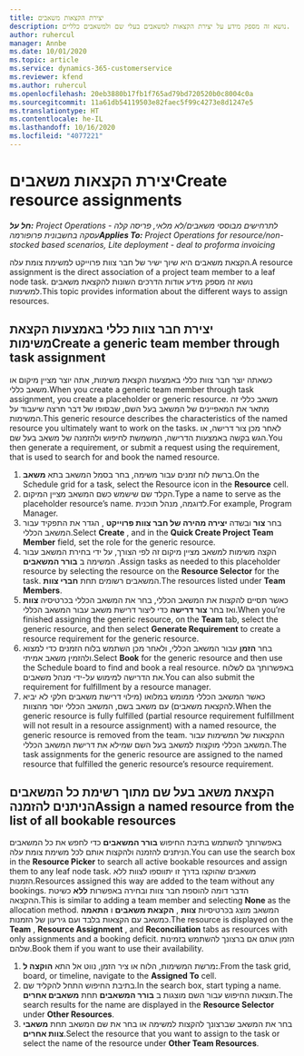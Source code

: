 ```yaml
---
title: יצירת הקצאות משאבים
description: נושא זה מספק מידע על יצירת הקצאות למשאבים בעלי שם ולמשאבים כלליים.
author: ruhercul
manager: Annbe
ms.date: 10/01/2020
ms.topic: article
ms.service: dynamics-365-customerservice
ms.reviewer: kfend
ms.author: ruhercul
ms.openlocfilehash: 20eb3880b17fb1f765ad79bd720520b0c8004c0a
ms.sourcegitcommit: 11a61db54119503e82faec5f99c4273e8d1247e5
ms.translationtype: HT
ms.contentlocale: he-IL
ms.lasthandoff: 10/16/2020
ms.locfileid: "4077221"
---
```

# <a name="create-resource-assignments"></a><span data-ttu-id="9eae9-103">יצירת הקצאות משאבים</span><span class="sxs-lookup"><span data-stu-id="9eae9-103">Create resource assignments</span></span>

<span data-ttu-id="9eae9-104">_**חל על:** Project Operations לתרחישים מבוססי משאבים/לא מלאי, פריסה קלה - עסקה בחשבונית פרופורמה_</span><span class="sxs-lookup"><span data-stu-id="9eae9-104">_**Applies To:** Project Operations for resource/non-stocked based scenarios, Lite deployment - deal to proforma invoicing_</span></span>


<span data-ttu-id="9eae9-105">הקצאת משאבים היא שיוך ישיר של חבר צוות פרוייקט למשימת צומת עלה.</span><span class="sxs-lookup"><span data-stu-id="9eae9-105">A resource assignment is the direct association of a project team member to a leaf node task.</span></span> <span data-ttu-id="9eae9-106">נושא זה מספק מידע אודות הדרכים השונות להקצאת משאבים למשימות.</span><span class="sxs-lookup"><span data-stu-id="9eae9-106">This topic provides information about the different ways to assign resources.</span></span>

## <a name="create-a-generic-team-member-through-task-assignment"></a><span data-ttu-id="9eae9-107">יצירת חבר צוות כללי באמצעות הקצאת משימות</span><span class="sxs-lookup"><span data-stu-id="9eae9-107">Create a generic team member through task assignment</span></span>


<span data-ttu-id="9eae9-108">כשאתה יוצר חבר צוות כללי באמצעות הקצאת משימות, אתה יוצר מציין מיקום או משאב כללי.</span><span class="sxs-lookup"><span data-stu-id="9eae9-108">When you create a generic team member through task assignment, you create a placeholder or generic resource.</span></span> <span data-ttu-id="9eae9-109">משאב כללי זה מתאר את המאפיינים של המשאב בעל השם, שבסופו של דבר תרצה שיעבוד על המשימות.</span><span class="sxs-lookup"><span data-stu-id="9eae9-109">This generic resource describes the characteristics of the named resource you ultimately want to work on the tasks.</span></span> <span data-ttu-id="9eae9-110">לאחר מכן צור דרישה, או הגש בקשה באמצעות הדרישה, המשמשת לחיפוש ולהזמנה של משאב בעל שם.</span><span class="sxs-lookup"><span data-stu-id="9eae9-110">You then generate a requirement, or submit a request using the requirement, that is used to search for and book the named resource.</span></span>

1. <span data-ttu-id="9eae9-111">ברשת לוח זמנים עבור משימה, בחר בסמל המשאב בתא **משאב**.</span><span class="sxs-lookup"><span data-stu-id="9eae9-111">On the Schedule grid for a task, select the Resource icon in the **Resource** cell.</span></span>
2. <span data-ttu-id="9eae9-112">הקלד שם שישמש כשם המשאב מציין המיקום.</span><span class="sxs-lookup"><span data-stu-id="9eae9-112">Type a name to serve as the placeholder resource’s name.</span></span> <span data-ttu-id="9eae9-113">לדוגמה, מנהל תוכנית.</span><span class="sxs-lookup"><span data-stu-id="9eae9-113">For example, Program Manager.</span></span>
3. <span data-ttu-id="9eae9-114">בחר **צור** ובשדה **יצירה מהירה של חבר צוות פרוייקט** , הגדר את התפקיד עבור המשאב הכללי.</span><span class="sxs-lookup"><span data-stu-id="9eae9-114">Select **Create** , and in the **Quick Create Project Team Member** field, set the role for the generic resource.</span></span>
4. <span data-ttu-id="9eae9-115">הקצה משימות למשאב מציין מיקום זה לפי הצורך, על ידי בחירת המשאב עבור המשימה ב **בורר המשאבים** .</span><span class="sxs-lookup"><span data-stu-id="9eae9-115">Assign tasks as needed to this placeholder resource by selecting the resource on the **Resource Selector** for the task.</span></span> <span data-ttu-id="9eae9-116">המשאבים רשומים תחת **חברי צוות**.</span><span class="sxs-lookup"><span data-stu-id="9eae9-116">The resources listed under **Team Members**.</span></span>
5. <span data-ttu-id="9eae9-117">כאשר תסיים להקצות את המשאב הכללי, בחר את המשאב הכללי בכרטיסיה **צוות** ואז בחר **צור דרישה** כדי ליצור דרישת משאב עבור המשאב הכללי.</span><span class="sxs-lookup"><span data-stu-id="9eae9-117">When you’re finished assigning the generic resource, on the **Team** tab, select the generic resource, and then select **Generate Requirement** to create a resource requirement for the generic resource.</span></span>
6. <span data-ttu-id="9eae9-118">בחר **הזמן** עבור המשאב הכללי, ולאחר מכן השתמש בלוח הזמנים כדי למצוא ולהזמין משאב אמיתי.</span><span class="sxs-lookup"><span data-stu-id="9eae9-118">Select **Book** for the generic resource and then use the Schedule board to find and book a real resource.</span></span> <span data-ttu-id="9eae9-119">באפשרותך גם לשלוח את הדרישה למימוש על-ידי מנהל משאבים.</span><span class="sxs-lookup"><span data-stu-id="9eae9-119">You can also submit the requirement for fulfillment by a resource manager.</span></span>
7. <span data-ttu-id="9eae9-120">כאשר המשאב הכללי ממומש במלואו (מילוי דרישת משאבים חלקי לא יביא להקצאת משאבים) עם משאב בשם, המשאב הכללי יוסר מהצוות.</span><span class="sxs-lookup"><span data-stu-id="9eae9-120">When the generic resource is fully fulfilled (partial resource requirement fulfillment will not result in a resource assignment) with a named resource, the generic resource is removed from the team.</span></span> <span data-ttu-id="9eae9-121">ההקצאות של המשימות עבור המשאב הכללי מוקצות למשאב בעל השם שמילא את דרישת המשאב הכללי.</span><span class="sxs-lookup"><span data-stu-id="9eae9-121">The task assignments for the generic resource are assigned to the named resource that fulfilled the generic resource’s resource requirement.</span></span>

## <a name="assign-a-named-resource-from-the-list-of-all-bookable-resources"></a><span data-ttu-id="9eae9-122">הקצאת משאב בעל שם מתוך רשימת כל המשאבים הניתנים להזמנה</span><span class="sxs-lookup"><span data-stu-id="9eae9-122">Assign a named resource from the list of all bookable resources</span></span>

<span data-ttu-id="9eae9-123">באפשרותך להשתמש בתיבת החיפוש **בורר המשאבים** כדי לחפש את כל המשאבים הניתנים להזמנה ולהקצות אותם לכל משימת צומת עלה.</span><span class="sxs-lookup"><span data-stu-id="9eae9-123">You can use the search box in the **Resource Picker** to search all active bookable resources and assign them to any leaf node task.</span></span> <span data-ttu-id="9eae9-124">משאבים שהוקצו בדרך זו יתווספו לצוות ללא הזמנות.</span><span class="sxs-lookup"><span data-stu-id="9eae9-124">Resources assigned this way are added to the team without any bookings.</span></span> <span data-ttu-id="9eae9-125">הדבר דומה להוספת חבר צוות ובחירה באפשרות **ללא** כשיטת ההקצאה.</span><span class="sxs-lookup"><span data-stu-id="9eae9-125">This is similar to adding a team member and selecting **None** as the allocation method.</span></span> <span data-ttu-id="9eae9-126">המשאב מוצג בכרטיסיות **צוות** , **הקצאת משאבים** ו **התאמה** כמשאב עם הקצאות בלבד ועם גירעון של הזמנות.</span><span class="sxs-lookup"><span data-stu-id="9eae9-126">The resource is displayed on the **Team** , **Resource Assignment** , and **Reconciliation** tabs as resources with only assignments and a booking deficit.</span></span> <span data-ttu-id="9eae9-127">הזמן אותם אם ברצונך להשתמש בזמינות שלהם.</span><span class="sxs-lookup"><span data-stu-id="9eae9-127">Book them if you want to use their availability.</span></span>

1. <span data-ttu-id="9eae9-128">מרשת המשימות, הלוח או ציר הזמן, נווט אל התא **הוקצה ל:**.</span><span class="sxs-lookup"><span data-stu-id="9eae9-128">From the task grid, board, or timeline, navigate to the **Assigned To** cell.</span></span>
2. <span data-ttu-id="9eae9-129">בתיבת החיפוש התחל להקליד שם.</span><span class="sxs-lookup"><span data-stu-id="9eae9-129">In the search box, start typing a name.</span></span> <span data-ttu-id="9eae9-130">תוצאות החיפוש עבור השם מוצגות ב **בורר המשאבים** תחת **משאבים אחרים**.</span><span class="sxs-lookup"><span data-stu-id="9eae9-130">The search results for the name are displayed in the **Resource Selector** under **Other Resources**.</span></span>
3. <span data-ttu-id="9eae9-131">בחר את המשאב שברצונך להקצות למשימה או בחר את שם המשאב תחת **משאבי צוות אחרים**.</span><span class="sxs-lookup"><span data-stu-id="9eae9-131">Select the resource that you want to assign to the task or select the name of the resource under **Other Team Resources**.</span></span>
